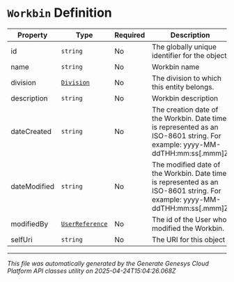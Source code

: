 # `Workbin` Definition

| Property | Type | Required | Description |
|----------|------|----------|-------------|
| id | `string` | No | The globally unique identifier for the object. |
| name | `string` | No | Workbin name |
| division | [`Division`](division-definition.md) | No | The division to which this entity belongs. |
| description | `string` | No | Workbin description |
| dateCreated | `string` | No | The creation date of the Workbin. Date time is represented as an ISO-8601 string. For example: yyyy-MM-ddTHH:mm:ss[.mmm]Z |
| dateModified | `string` | No | The modified date of the Workbin. Date time is represented as an ISO-8601 string. For example: yyyy-MM-ddTHH:mm:ss[.mmm]Z |
| modifiedBy | [`UserReference`](userreference-definition.md) | No | The id of the User who modified the Workbin. |
| selfUri | `string` | No | The URI for this object |

---

*This file was automatically generated by the Generate Genesys Cloud Platform API classes utility on 2025-04-24T15:04:26.068Z*